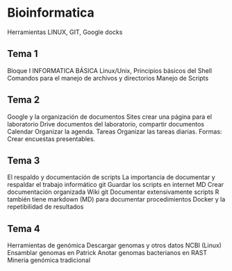 # Bioinformatica  
Herramientas LINUX, GIT, Google docks  

## Tema 1  
Bloque I
INFORMATICA BÁSICA
Linux/Unix, Principios básicos del Shell
Comandos para el manejo de archivos y directorios
Manejo de Scripts

## Tema 2  
Google y la organización de documentos
Sites crear una página para el laboratorio
Drive documentos del laboratorio, compartir documentos
Calendar Organizar la agenda.
Tareas Organizar las tareas diarias.
Formas: Crear encuestas presentables.

## Tema 3  
El respaldo y documentación de scripts
La importancia de documentar y respaldar el trabajo informático
git Guardar los scripts en internet
MD Crear documentación organizada
Wiki git Documentar extensivamente scripts
R también tiene markdown (MD) para documentar procedimientos
Docker y la repetibilidad de resultados

## Tema 4  
Herramientas de genómica
Descargar genomas y otros datos NCBI (Linux)
Ensamblar genomas en Patrick
Anotar genomas bacterianos en RAST
Mineria genómica tradicional
  

